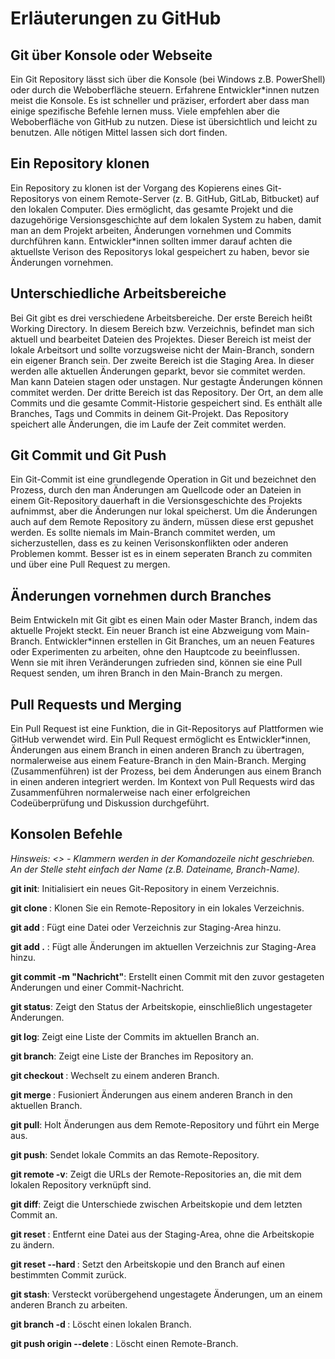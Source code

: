 # Erläuterungen zu GitHub

## Git über Konsole oder Webseite

Ein Git Repository lässt sich über die Konsole (bei Windows z.B. PowerShell)
oder durch die Weboberfläche steuern. Erfahrene Entwickler*innen nutzen meist
die Konsole. Es ist schneller und präziser, erfordert aber dass man einige
spezifische Befehle lernen muss. Viele empfehlen aber die Weboberfläche von
GitHub zu nutzen. Diese ist übersichtlich und leicht zu benutzen. Alle nötigen
Mittel lassen sich dort finden.

## Ein Repository klonen

Ein Repository zu klonen ist der Vorgang des Kopierens eines Git-Repositorys
von einem Remote-Server (z. B. GitHub, GitLab, Bitbucket) auf den lokalen
Computer. Dies ermöglicht, das gesamte Projekt und die dazugehörige
Versionsgeschichte auf dem lokalen System zu haben, damit man an dem Projekt
arbeiten, Änderungen vornehmen und Commits durchführen kann. Entwickler*innen
sollten immer darauf achten die aktuellste Verison des Repositorys lokal
gespeichert zu haben, bevor sie Änderungen vornehmen.

## Unterschiedliche Arbeitsbereiche

Bei Git gibt es drei verschiedene Arbeitsbereiche.
Der erste Bereich heißt Working Directory. In diesem Bereich bzw. Verzeichnis,
befindet man sich aktuell und bearbeitet Dateien des Projektes. Dieser Bereich
ist meist der lokale Arbeitsort und sollte vorzugsweise nicht der Main-Branch,
sondern ein eigener Branch sein.
Der zweite Bereich ist die Staging Area. In dieser werden alle aktuellen
Änderungen geparkt, bevor sie commitet werden. Man kann Dateien stagen oder
unstagen. Nur gestagte Änderungen können commitet werden.
Der dritte Bereich ist das Repository. Der Ort, an dem alle Commits und die
gesamte Commit-Historie gespeichert sind. Es enthält alle Branches, Tags und
Commits in deinem Git-Projekt. Das Repository speichert alle Änderungen, die im
Laufe der Zeit commitet werden.

## Git Commit und Git Push

Ein Git-Commit ist eine grundlegende Operation in Git und bezeichnet den
Prozess, durch den man Änderungen am Quellcode oder an Dateien in einem
Git-Repository dauerhaft in die Versionsgeschichte des Projekts aufnimmst,
aber die Änderungen nur lokal speicherst. Um die Änderungen auch auf dem
Remote Repository zu ändern, müssen diese erst gepushet werden. Es sollte
niemals im Main-Branch commitet werden, um sicherzustellen, dass es zu
keinen Verisonskonflikten oder anderen Problemen kommt. Besser ist es in einem
seperaten Branch zu commiten und über eine Pull Request zu mergen.

## Änderungen vornehmen durch Branches

Beim Entwickeln mit Git gibt es einen Main oder Master Branch, indem das
aktuelle Projekt steckt. Ein neuer Branch ist eine Abzweigung vom Main-Branch.
Entwickler*innen erstellen in Git Branches, um an neuen Features oder Experimenten
zu arbeiten, ohne den Hauptcode zu beeinflussen. Wenn sie mit ihren
Veränderungen zufrieden sind, können sie eine Pull Request senden, um ihren
Branch in den Main-Branch zu mergen.

## Pull Requests und Merging

Ein Pull Request ist eine Funktion, die in Git-Repositorys auf Plattformen wie
GitHub verwendet wird. Ein Pull Request ermöglicht es Entwickler*innen,
Änderungen aus einem Branch in einen anderen Branch zu übertragen,
normalerweise aus einem Feature-Branch in den Main-Branch.
Merging (Zusammenführen) ist der Prozess, bei dem Änderungen aus einem Branch
in einen anderen integriert werden. Im Kontext von Pull Requests wird das
Zusammenführen normalerweise nach einer erfolgreichen Codeüberprüfung und
Diskussion durchgeführt.

## Konsolen Befehle

*Hinsweis: <> - Klammern werden in der Komandozeile nicht geschrieben. An der Stelle steht einfach der Name (z.B. Dateiname, Branch-Name).*

**git init**: Initialisiert ein neues Git-Repository in einem Verzeichnis.

**git clone <URL>**: Klonen Sie ein Remote-Repository in ein lokales Verzeichnis.

**git add <Dateiname>**: Fügt eine Datei oder Verzeichnis zur Staging-Area hinzu.

**git add .** : Fügt alle Änderungen im aktuellen Verzeichnis zur Staging-Area hinzu.

**git commit -m "Nachricht"**: Erstellt einen Commit mit den zuvor gestageten Änderungen und einer Commit-Nachricht.

**git status**: Zeigt den Status der Arbeitskopie, einschließlich ungestageter Änderungen.

**git log**: Zeigt eine Liste der Commits im aktuellen Branch an.

**git branch**: Zeigt eine Liste der Branches im Repository an.

**git checkout <Branch-Name>**: Wechselt zu einem anderen Branch.

**git merge <Branch-Name>**: Fusioniert Änderungen aus einem anderen Branch in den aktuellen Branch.

**git pull**: Holt Änderungen aus dem Remote-Repository und führt ein Merge aus.

**git push**: Sendet lokale Commits an das Remote-Repository.

**git remote -v**: Zeigt die URLs der Remote-Repositories an, die mit dem lokalen Repository verknüpft sind.

**git diff**: Zeigt die Unterschiede zwischen Arbeitskopie und dem letzten Commit an.

**git reset <Dateiname>**: Entfernt eine Datei aus der Staging-Area, ohne die Arbeitskopie zu ändern.

**git reset --hard <Commit-ID>**: Setzt den Arbeitskopie und den Branch auf einen bestimmten Commit zurück.

**git stash**: Versteckt vorübergehend ungestagete Änderungen, um an einem anderen Branch zu arbeiten.

**git branch -d <Branch-Name>**: Löscht einen lokalen Branch.

**git push origin --delete <Branch-Name>**: Löscht einen Remote-Branch.

